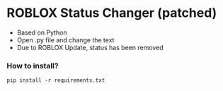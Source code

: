 # ROBLOX Status Changer (patched)
* Based on Python
* Open .py file and change the text
* Due to ROBLOX Update, status has been removed
### How to install?
```
pip install -r requirements.txt
```
